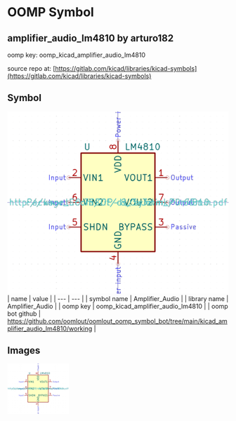 # OOMP Symbol  
## amplifier_audio_lm4810  by arturo182  
  
oomp key: oomp_kicad_amplifier_audio_lm4810  
  
source repo at: [https://gitlab.com/kicad/libraries/kicad-symbols](https://gitlab.com/kicad/libraries/kicad-symbols)  
## Symbol  
  
[![working.png](working_600.png)](working.png)  
| name | value | 
| --- | --- | 
| symbol name | Amplifier_Audio | 
| library name | Amplifier_Audio | 
| oomp key | oomp_kicad_amplifier_audio_lm4810 | 
| oomp bot github | https://github.com/oomlout/oomlout_oomp_symbol_bot/tree/main/kicad_amplifier_audio_lm4810/working | 
## Images  
  
[![working.png](working_140.png)](working.png)  
